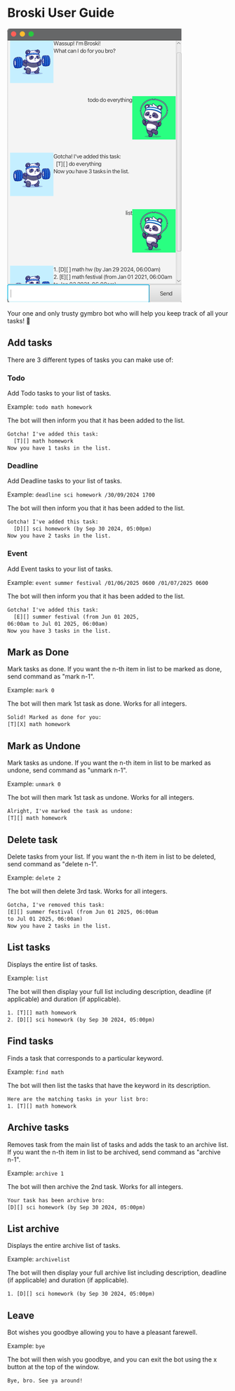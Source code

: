 # Broski User Guide

![img.png](img.png)

Your one and only trusty gymbro bot who will help you keep track of all your tasks! 💪

## Add tasks

There are 3 different types of tasks you can make use of:

### Todo

Add Todo tasks to your list of tasks.

Example: `todo math homework`

The bot will then inform you that it has been added to the list.

```
Gotcha! I've added this task:
  [T][] math homework
Now you have 1 tasks in the list.
```

### Deadline

Add Deadline tasks to your list of tasks.

Example: `deadline sci homework /30/09/2024 1700`

The bot will then inform you that it has been added to the list.

```
Gotcha! I've added this task:
  [D][] sci homework (by Sep 30 2024, 05:00pm)
Now you have 2 tasks in the list.
```

### Event

Add Event tasks to your list of tasks.

Example: `event summer festival /01/06/2025 0600 /01/07/2025 0600`

The bot will then inform you that it has been added to the list.

```
Gotcha! I've added this task:
  [E][] summer festival (from Jun 01 2025, 
06:00am to Jul 01 2025, 06:00am)
Now you have 3 tasks in the list.
```

## Mark as Done

Mark tasks as done. If you want the n-th item in list to be marked as done, send command as "mark n-1".

Example: `mark 0`

The bot will then mark 1st task as done. Works for all integers.

```
Solid! Marked as done for you:
[T][X] math homework
```

## Mark as Undone

Mark tasks as undone. If you want the n-th item in list to be marked as undone, send command as "unmark n-1".

Example: `unmark 0`

The bot will then mark 1st task as undone. Works for all integers.

```
Alright, I've marked the task as undone:
[T][] math homework
```

## Delete task

Delete tasks from your list. If you want the n-th item in list to be deleted, send command as "delete n-1".

Example: `delete 2`

The bot will then delete 3rd task. Works for all integers.

```
Gotcha, I've removed this task:
[E][] summer festival (from Jun 01 2025, 06:00am
to Jul 01 2025, 06:00am)
Now you have 2 tasks in the list.
```

## List tasks

Displays the entire list of tasks.

Example: `list`

The bot will then display your full list including description, deadline (if applicable) and duration (if applicable).

```
1. [T][] math homework
2. [D][] sci homework (by Sep 30 2024, 05:00pm)
```

## Find tasks

Finds a task that corresponds to a particular keyword.

Example: `find math`

The bot will then list the tasks that have the keyword in its description.

```
Here are the matching tasks in your list bro:
1. [T][] math homework
```

## Archive tasks

Removes task from the main list of tasks and adds the task to an archive list. If you want the n-th item in list to be archived, send command as "archive n-1".

Example: `archive 1`

The bot will then archive the 2nd task. Works for all integers.

```
Your task has been archive bro:
[D][] sci homework (by Sep 30 2024, 05:00pm)
```

## List archive

Displays the entire archive list of tasks.

Example: `archivelist`

The bot will then display your full archive list including description, deadline (if applicable) and duration (if applicable).

```
1. [D][] sci homework (by Sep 30 2024, 05:00pm)
```

## Leave

Bot wishes you goodbye allowing you to have a pleasant farewell.

Example: `bye`

The bot will then wish you goodbye, and you can exit the bot using the x button at the top of the window.

```
Bye, bro. See ya around!
```